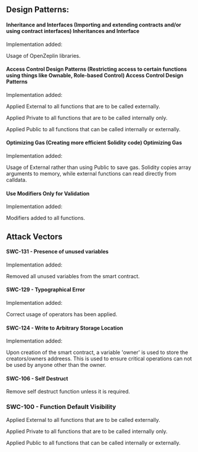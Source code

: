 
## Design Patterns:

#### Inheritance and Interfaces (Importing and extending contracts and/or using contract interfaces) Inheritances and Interface

Implementation added:

Usage of OpenZeplin libraries.

#### Access Control Design Patterns (Restricting access to certain functions using things like Ownable, Role-based Control) Access Control Design Patterns

Implementation added:

Applied External to all functions that are to be called externally.

Applied Private to all functions that are to be called internally only.

Applied Public to all functions that can be called internally or externally.

#### Optimizing Gas (Creating more efficient Solidity code) Optimizing Gas

Implementation added:

Usage of External rather than using Public to save gas. Solidity copies array arguments to memory, while external functions can read directly from calldata.

#### Use Modifiers Only for Validation

Implementation added:

Modifiers added to all functions. 

## Attack Vectors

#### SWC-131 - Presence of unused variables

Implementation added:

Removed all unused variables from the smart contract. 

#### SWC-129	- Typographical Error

Implementation added:

Correct usage of operators has been applied.

#### SWC-124 - Write to Arbitrary Storage Location 

Implementation added:

Upon creation of the smart contract, a variable 'owner' is used to store the creators/owners addreess.
This is used to ensure critical operations can not be used by anyone other than the owner. 

#### SWC-106 - Self Destruct

Remove self destruct function unless it is required.

### SWC-100 - Function Default Visibility

Applied External to all functions that are to be called externally.

Applied Private to all functions that are to be called internally only.

Applied Public to all functions that can be called internally or externally.
